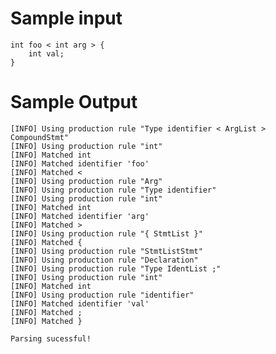 # Sample input
	int foo < int arg > {
		int val;
	}


# Sample Output
	[INFO] Using production rule "Type identifier < ArgList > CompoundStmt"
	[INFO] Using production rule "int"
	[INFO] Matched int
	[INFO] Matched identifier 'foo'
	[INFO] Matched <
	[INFO] Using production rule "Arg"
	[INFO] Using production rule "Type identifier"
	[INFO] Using production rule "int"
	[INFO] Matched int
	[INFO] Matched identifier 'arg'
	[INFO] Matched >
	[INFO] Using production rule "{ StmtList }"
	[INFO] Matched {
	[INFO] Using production rule "StmtListStmt"
	[INFO] Using production rule "Declaration"
	[INFO] Using production rule "Type IdentList ;"
	[INFO] Using production rule "int"
	[INFO] Matched int
	[INFO] Using production rule "identifier"
	[INFO] Matched identifier 'val'
	[INFO] Matched ;
	[INFO] Matched }

	Parsing sucessful!

